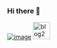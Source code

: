 ### Hi there 👋


[![image]("https://user-images.githubusercontent.com/69295697/108477037-107b0e80-72d6-11eb-928f-928c8044a93c.PNG">)](https://blog.naver.com/whguswl0408)
<img width="40" alt="blog2" src="https://user-images.githubusercontent.com/69295697/108477037-107b0e80-72d6-11eb-928f-928c8044a93c.PNG">


<!--
**JoHyeonJi0408/JoHyeonJi0408** is a ✨ _special_ ✨ repository because its `README.md` (this file) appears on your GitHub profile.

Here are some ideas to get you started:

- 🔭 I’m currently working on ...
- 🌱 I’m currently learning ...
- 👯 I’m looking to collaborate on ...
- 🤔 I’m looking for help with ...
- 💬 Ask me about ...
- 📫 How to reach me: ...
- 😄 Pronouns: ...
- ⚡ Fun fact: ...
-->
